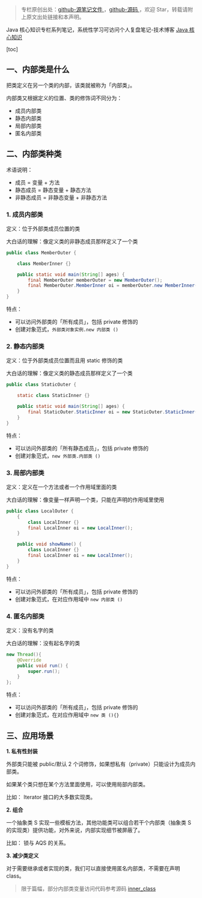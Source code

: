 > 专栏原创出处：[github-源笔记文件 ](https://github.com/GourdErwa/review-notes/tree/master/language/java-core) ，[github-源码 ](https://github.com/GourdErwa/java-advanced/tree/master/java-core)，欢迎 Star，转载请附上原文出处链接和本声明。

Java 核心知识专栏系列笔记，系统性学习可访问个人复盘笔记-技术博客 [Java 核心知识 ](https://review-notes.top/language/java-core/)

[toc]
## 一、内部类是什么
把类定义在另一个类的内部，该类就被称为「内部类」。

内部类又根据定义的位置、类的修饰词不同分为：
- 成员内部类
- 静态内部类
- 局部内部类
- 匿名内部类

## 二、内部类种类
术语说明：
- 成员 = 变量 + 方法
- 静态成员 = 静态变量 + 静态方法
- 非静态成员 = 非静态变量 + 非静态方法

### 1. 成员内部类
定义：位于外部类成员位置的类

大白话的理解：像定义类的非静态成员那样定义了一个类

```java
public class MemberOuter {

    class MemberInner {}

    public static void main(String[] ages) {
        final MemberOuter memberOuter = new MemberOuter();
        final MemberOuter.MemberInner oi = memberOuter.new MemberInner();
    }
}
```
特点：
- 可以访问外部类的「所有成员」，包括 private 修饰的
- 创建对象范式，`外部类对象实例.new 内部类 ()`

### 2. 静态内部类
定义：位于外部类成员位置而且用 static 修饰的类

大白话的理解：像定义类的静态成员那样定义了一个类

```java
public class StaticOuter {

    static class StaticInner {}

    public static void main(String[] ages) {
        final StaticOuter.StaticInner oi = new StaticOuter.StaticInner();
    }
}
```
特点：
- 可以访问外部类的「所有静态成员」，包括 private 修饰的
- 创建对象范式，`new 外部类.内部类 ()`

### 3. 局部内部类
定义：定义在一个方法或者一个作用域里面的类

大白话的理解：像变量一样声明一个类，只能在声明的作用域里使用
```java
public class LocalOuter {
    {
        class LocalInner {}
        final LocalInner oi = new LocalInner();
    }

    public void showName() {
        class LocalInner {}
        final LocalInner oi = new LocalInner();
    }
}
```
特点：
- 可以访问外部类的「所有成员」，包括 private 修饰的
- 创建对象范式，在对应作用域中 `new 内部类 ()`

### 4. 匿名内部类
定义：没有名字的类

大白话的理解：没有起名字的类
```java
new Thread(){
    @Override
    public void run() {
        super.run();
    }
};
```
特点：
- 可以访问外部类的「所有成员」，包括 private 修饰的
- 创建对象范式，在对应作用域中 `new 类 (){}`

## 三、应用场景
**1. 私有性封装**

外部类只能被 public/默认 2 个词修饰，如果想私有（private）只能设计为成员内部类。

如果某个类只想在某个方法里面使用，可以使用局部内部类。

比如： Iterator 接口的大多数实现类。

**2. 组合**

一个抽象类 S 实现一些模板方法，其他功能类可以组合若干个内部类（抽象类 S 的实现类）提供功能，对外来说，内部实现细节被屏蔽了。

比如： 锁与 AQS 的关系。

**3. 减少类定义**

对于需要继承或者实现的类，我们可以直接使用匿名内部类，不需要在声明 class。

> 限于篇幅，部分内部类变量访问代码参考源码 [inner_class](https://github.com/GourdErwa/java-advanced/tree/master/java-core/src/main/java/io/gourd/java/core/inner_class)